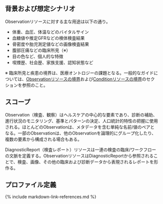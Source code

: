 ## 背景および想定シナリオ
Observationリソースに対する主な用途は以下の通り。
- 体重、血圧、体温などのバイタルサイン
- 血糖値や推定GFRなどの検体検査結果
- 骨密度や胎児測定値などの画像検査結果
- 腹部圧痛などの臨床所見（※）
- 目の色など、個人的な特徴
- 喫煙歴、社会歴、家族支援、認知状態など

※ 臨床所見と疾患の境界は、医療オントロジーの課題となる。一般的なガイドについては、[Observationリソースの境界](https://www.hl7.org/fhir/R4/observation.html#bnr)および[Conditionリソースの境界](https://www.hl7.org/fhir/R4/condition.html#bnr)のセクションを参照のこと。

## スコープ
Observation（検査、観察）はヘルスケアの中心的な要素であり、診断の補助、進行状況のモニタリング、基準とパターンの決定、人口統計的特性の把握に使用される。ほとんどのObservationは、メタデータを含む単純な名前/値のペアとなる。一部のObservationは、他のObservationを論理的にグループ化したり、複数の要素から構成される場合もある。

DiagnosticReport（検査レポート）リソースは一連の検査の臨床/ワークフローの文脈を定義する。ObservationリソースはDiagnosticReportから参照されることで、検査、画像、その他の臨床および診断データから表現されるレポートを形作る。

## プロファイル定義

{% include markdown-link-references.md %}